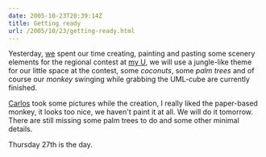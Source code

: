 ```yaml
---
date: 2005-10-23T20:39:14Z
title: Getting ready
url: /2005/10/23/getting-ready.html
---
```


<p>Yesterday, <a href="http://hgmiguel.blogspot.com">w</a><a href="http://carloshit.blogspot.com/">e</a> spent our time creating, painting and pasting some scenery elements for the regional contest at <a href="http://www.itver.edu.mx">my U</a>, we will use a jungle-like theme for our little space at the contest, some <em>coconuts</em>, some <em>palm trees</em> and of course our <em>monkey</em> swinging while grabbing the UML-cube are currently finished.</p>
<p><a href="http://carloshit.blogspot.com/">Carlos</a> took some pictures while the creation, I really liked the paper-based monkey, it looks too nice, we haven't paint it at all. We will do it tomorrow. There are still missing some palm trees to do and some other minimal details.</p>
<p>Thursday 27th is the day.</p>
